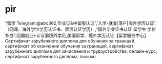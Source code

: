 # pir
“留学 Telegram:@abc362,毕业证&amp;中留服认证”,'入学-就业|落户|海外学历认证';（网课、海外学位学历认证书、留信认证学历）,“国外毕业证书认证 留学生 学位补办”;回国就业•认证国境外学历,美国留学、境外学历认证【留学服务中心】Сертификат зарубежного диплома для обучения за границей, сертификат об окончании обучения за границей, сертификат зарубежного диплома для зачисления и трудоустройства; онлайн-курс, сертификат зарубежного диплома, письмо
